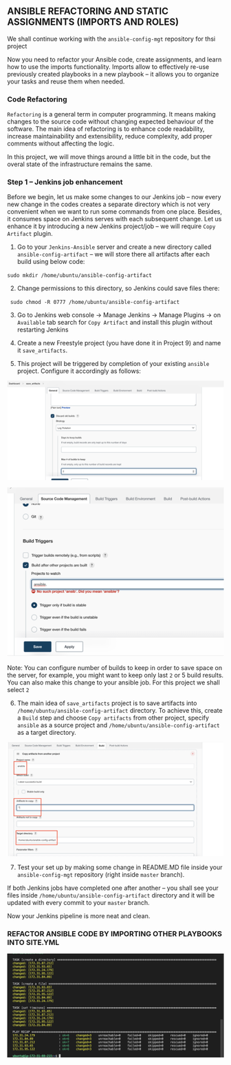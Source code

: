 ## ANSIBLE REFACTORING AND STATIC ASSIGNMENTS (IMPORTS AND ROLES)

We shall continue working with the ` ansible-config-mgt ` repository for thsi project

Now you need to refactor your Ansible code, create assignments, and learn how to use the imports functionality. Imports allow to effectively re-use previously created playbooks in a new playbook – it allows you to organize your tasks and reuse them when needed.

### Code Refactoring

`Refactoring` is a general term in computer programming. It means making changes to the source code without changing expected behaviour of the software. The main idea of refactoring is to enhance code readability, increase maintainability and extensibility, reduce complexity, add proper comments without affecting the logic.

In this project, we will move things around a little bit in the code, but the overal state of the infrastructure remains the same.

### Step 1 – Jenkins job enhancement

Before we begin, let us make some changes to our Jenkins job – now every new change in the codes creates a separate directory which is not very convenient when we want to run some commands from one place. Besides, it consumes space on Jenkins serves with each subsequent change. Let us enhance it by introducing a new Jenkins project/job – we will require `Copy Artifact` plugin.

1. Go to your `Jenkins-Ansible` server and create a new directory called `ansible-config-artifact` – we will store there all artifacts after each build using below code:

`sudo mkdir /home/ubuntu/ansible-config-artifact`

2. Change permissions to this directory, so Jenkins could save files there:

` sudo chmod -R 0777 /home/ubuntu/ansible-config-artifact`

3. Go to Jenkins web console -> Manage Jenkins -> Manage Plugins -> on `Available` tab search for `Copy Artifact` and install this plugin without restarting Jenkins

4. Create a new Freestyle project (you have done it in Project 9) and name it `save_artifacts`.

5. This project will be triggered by completion of your existing `ansible` project. Configure it accordingly as follows:


![config1](./Images/config1.png)

![config2](./Images/config2.png)

Note: You can configure number of builds to keep in order to save space on the server, for example, you might want to keep only last `2` or 5 build results. You can also make this change to your ansible job. For this project we shall select `2`

6. The main idea of `save_artifacts` project is to save artifacts into `/home/ubuntu/ansible-config-artifact` directory. To achieve this, create a `Build` step and choose `Copy artifacts` from other project, specify `ansible` as a source project and `/home/ubuntu/ansible-config-artifact` as a target directory.

![config3](./Images/config3.png)

7. Test your set up by making some change in README.MD file inside your `ansible-config-mgt` repository (right inside `master` branch).

If both Jenkins jobs have completed one after another – you shall see your files inside `/home/ubuntu/ansible-config-artifact` directory and it will be updated with every commit to your `master` branch.

Now your Jenkins pipeline is more neat and clean.

###  REFACTOR ANSIBLE CODE BY IMPORTING OTHER PLAYBOOKS INTO SITE.YML



![new-tasks](./Images/new-tasks.png)